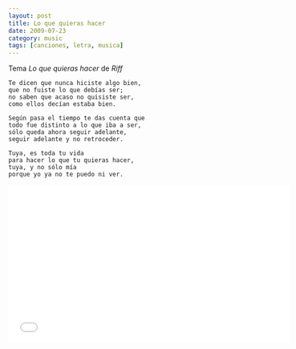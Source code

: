 ```yaml
---
layout: post
title: Lo que quieras hacer
date: 2009-07-23
category: music
tags: [canciones, letra, musica]
---
```


Tema *Lo que quieras hacer* de *Riff*

    Te dicen que nunca hiciste algo bien,
    que no fuiste lo que debías ser;
    no saben que acaso no quisiste ser,
    como ellos decían estaba bien.

    Según pasa el tiempo te das cuenta que
    todo fue distinto a lo que iba a ser,
    sólo queda ahora seguir adelante,
    seguir adelante y no retroceder.

    Tuya, es toda tu vida
    para hacer lo que tu quieras hacer,
    tuya, y no sólo mía
    porque yo ya no te puedo ni ver.

<iframe width="560" height="315" src="//www.youtube.com/embed/fKoSMBg3WeM" frameborder="0" allowfullscreen="">
</iframe>
